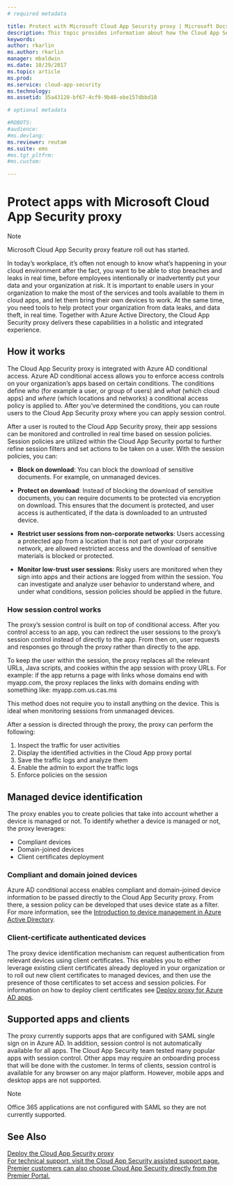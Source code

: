 ```yaml
---
# required metadata

title: Protect with Microsoft Cloud App Security proxy | Microsoft Docs
description: This topic provides information about how the Cloud App Security proxy works.
keywords:
author: rkarlin
ms.author: rkarlin
manager: mbaldwin
ms.date: 10/29/2017
ms.topic: article
ms.prod:
ms.service: cloud-app-security
ms.technology:
ms.assetid: 35a43120-bf67-4cf9-9b48-ebe157dbbd18

# optional metadata

#ROBOTS:
#audience:
#ms.devlang:
ms.reviewer: reutam
ms.suite: ems
#ms.tgt_pltfrm:
#ms.custom:

---
```


# Protect apps with Microsoft Cloud App Security proxy

> [!NOTE]
> Microsoft Cloud App Security proxy feature roll out has started.

In today’s workplace, it’s often not enough to know what’s happening in your cloud environment after the fact, you want to be able to stop breaches and leaks in real time, before employees intentionally or inadvertently put your data and your organization at risk. It is important to enable users in your organization to make the most of the services and tools available to them in cloud apps, and let them bring their own devices to work. At the same time, you need tools to help protect your organization from data leaks, and data theft, in real time. Together with Azure Active Directory, the Cloud App Security proxy delivers these capabilities in a holistic and integrated experience.

## How it works

The Cloud App Security proxy is integrated with Azure AD conditional access. Azure AD conditional access allows you to enforce access controls on your organization’s apps based on certain conditions. The conditions define *who* (for example a user, or group of users) and *what* (which cloud apps) and *where* (which locations and networks) a conditional access policy is applied to. After you’ve determined the conditions, you can route users to the Cloud App Security proxy where you can apply session control.

After a user is routed to the Cloud App Security proxy, their app sessions can be monitored and controlled in real time based on session policies. Session policies are utilized within the Cloud App Security portal to further refine session filters and set actions to be taken on a user. With the session policies, you can:

-	**Block on download**: You can block the download of sensitive documents. For example, on unmanaged devices.

-	**Protect on download**: Instead of blocking the download of sensitive documents, you can require documents to be protected via encryption on download. This ensures that the document is protected, and user access is authenticated, if the data is downloaded to an untrusted device. 

-	**Restrict user sessions from non-corporate networks**: Users accessing a protected app from a location that is not part of your corporate network, are allowed restricted access and the download of sensitive materials is blocked or protected.

-	**Monitor low-trust user sessions**: Risky users are monitored when they sign into apps and their actions are logged from within the session. You can investigate and analyze user behavior to understand where, and under what conditions, session policies should be applied in the future. 

### How session control works

The proxy’s session control is built on top of conditional access. After you control access to an app, you can redirect the user sessions to the proxy’s session control instead of directly to the app. From then on, user requests and responses go through the proxy rather than directly to the app.

To keep the user within the session, the proxy replaces all the relevant URLs, Java scripts, and cookies within the app session with proxy URLs. For example: if the app returns a page with links whose domains end with myapp.com, the proxy replaces the links with domains ending with something like: myapp.com.us.cas.ms 

This method does not require you to install anything on the device. This is ideal when monitoring sessions from unmanaged devices. 

After a session is directed through the proxy, the proxy can perform the following:
1. Inspect the traffic for user activities
3. Display the identified activities in the Cloud App proxy portal
2. Save the traffic logs and analyze them
3. Enable the admin to export the traffic logs
4. Enforce policies on the session

## Managed device identification

The proxy enables you to create policies that take into account whether a device is managed or not. To identify whether a device is managed or not, the proxy leverages:

-	Compliant devices 
-	Domain-joined devices 
-	Client certificates deployment
 
 
### Compliant and domain joined devices
Azure AD conditional access enables compliant and domain-joined device information to be passed directly to the Cloud App Security proxy. From there, a session policy can be developed that uses device state as a filter.
For more information, see the [Introduction to device management in Azure Active Directory](https://docs.microsoft.com/azure/active-directory/device-management-introduction). 

### Client-certificate authenticated devices

The proxy device identification mechanism can request authentication from relevant devices using client certificates. This enables you to either leverage existing client certificates already deployed in your organization or to roll out new client certificates to managed devices, and then use the presence of those certificates to set access and session policies. For information on how to deploy client certificates see [Deploy proxy for Azure AD apps](proxy-deployment-aad.md).
 
## Supported apps and clients

The proxy currently supports apps that are configured with SAML single sign on in Azure AD. In addition, session control is not automatically available for all apps. The Cloud App Security team tested many popular apps with session control. Other apps may require an onboarding process that will be done with the customer.
In terms of clients, session control is available for any browser on any major platform. However, mobile apps and desktop apps are not supported. 

> [!NOTE]
> Office 365 applications are not configured with SAML so they are not currently supported.

## See Also  
[Deploy the Cloud App Security proxy](proxy-deployment-aad.md)   
[For technical support, visit the Cloud App Security assisted support page.](http://support.microsoft.com/oas/default.aspx?prid=16031)   
[Premier customers can also choose Cloud App Security directly from the Premier Portal.](https://premier.microsoft.com/)  
  


